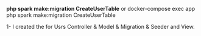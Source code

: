 

**php spark make:migration CreateUserTable** or docker-compose exec app php spark make:migration CreateUserTable

1- I created the for Usrs Controller & Model & Migration & Seeder and View.